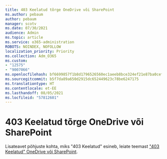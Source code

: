 ```yaml
---
title: 403 Keelatud tõrge OneDrive või SharePoint
ms.author: pebaum
author: pebaum
manager: scotv
ms.date: 07/30/2021
audience: Admin
ms.topic: article
ms.service: o365-administration
ROBOTS: NOINDEX, NOFOLLOW
localization_priority: Priority
ms.collection: Adm_O365
ms.custom:
- "12575"
- "9007066"
ms.openlocfilehash: bf6699857f1b8d1796526560ec1aeeb8bce324ef21e87ba0cefa6c3da57e32d3
ms.sourcegitcommit: b5f7da89a650d2915dc652449623c78be6247175
ms.translationtype: HT
ms.contentlocale: et-EE
ms.lasthandoff: 08/05/2021
ms.locfileid: "57812601"
---
```

# <a name="403-forbidden-error-on-onedrive-or-sharepoint"></a>403 Keelatud tõrge OneDrive või SharePoint

Lisateavet põhjuste kohta, miks "403 Keelatud" esineb, leiate teemast ["403 Keelatud" OneDrive või SharePoint](/sharepoint/troubleshoot/sharing-and-permissions/error-403-forbidden).